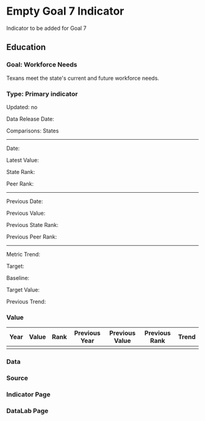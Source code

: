 # Empty Goal 7 Indicator

Indicator to be added for Goal 7

## Education

### Goal: Workforce Needs

Texans meet the state's current and future workforce needs.

### Type: Primary indicator

Updated: no

Data Release Date: 

Comparisons: States

----

Date: 

Latest Value: 

State Rank: 

Peer Rank: 

----

Previous Date: 

Previous Value:

Previous State Rank: 

Previous Peer Rank: 


----
Metric Trend: 

Target: 

Baseline: 

Target Value: 

Previous Trend: 



### Value

| Year        |  Value      | Rank        | Previous Year| Previous Value| Previous Rank  | Trend | 
| ----------- | ----------- | ----------- | ----------- | ----------- | ----------- | -----------|
|             |             |             |             |             |             |            | 

### Data




### Source




### Indicator Page




### DataLab Page


